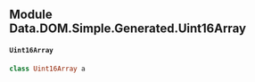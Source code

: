 ## Module Data.DOM.Simple.Generated.Uint16Array

#### `Uint16Array`

``` purescript
class Uint16Array a
```


